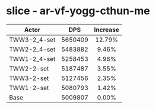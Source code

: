 # slice - ar-vf-yogg-cthun-me
| Actor | DPS | Increase |
|---|:---:|:---:|
|TWW3-2_4-set|5650409|12.79%|
|TWW2-2_4-set|5483882|9.46%|
|TWW1-2_4-set|5258453|4.96%|
|TWW2-2-set|5187487|3.55%|
|TWW3-2-set|5127456|2.35%|
|TWW1-2-set|5080793|1.42%|
|Base|5009807|0.00%|
